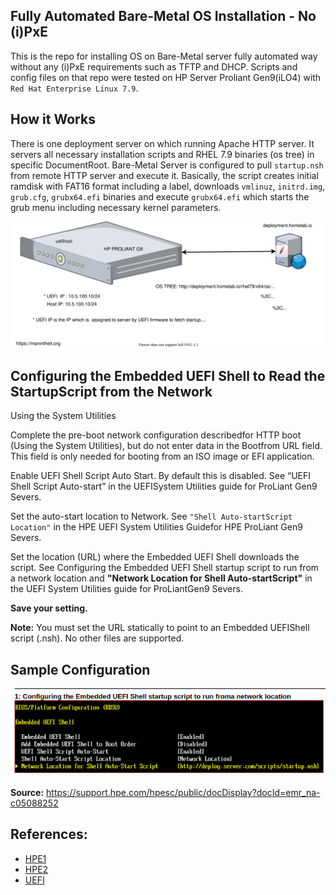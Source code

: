 ## Fully Automated Bare-Metal OS Installation - No (i)PxE

This is the repo for installing OS on Bare-Metal server fully automated way without any (i)PxE requirements such as TFTP and DHCP.
Scripts and config files on that repo were tested on HP Server Proliant Gen9(iLO4) with ```Red Hat Enterprise Linux 7.9```.


## How it Works

There is one deployment server on which running Apache HTTP server. It servers all necessary installation scripts and RHEL 7.9 binaries (os tree) in specific DocumentRoot. Bare-Metal Server is configured to pull ```startup.nsh``` from remote HTTP server and execute it. Basically, the script creates initial ramdisk with FAT16 format including a label, downloads ```vmlinuz```, ```initrd.img```, ```grub.cfg```, ```grubx64.efi``` binaries and execute  ```grubx64.efi``` which starts the grub menu including necessary kernel parameters.


![uefi](./uefishell/img/uefi.svg)


## Configuring the Embedded UEFI Shell to Read the StartupScript from the Network
Using the System Utilities

Complete the pre-boot network configuration describedfor HTTP boot (Using the System Utilities), but do not enter data in the Bootfrom URL field. This field is only needed for booting from an ISO image or EFI application.

Enable UEFI Shell Script Auto Start. By default this is disabled. See “UEFI Shell Script Auto-start” in the UEFISystem Utilities guide for ProLiant Gen9 Severs.

Set the auto-start location to Network. See ```"Shell Auto-startScript Location"``` in the HPE UEFI System Utilities Guidefor HPE ProLiant Gen9 Severs.

Set the location (URL) where the Embedded UEFI Shell downloads the script. See Configuring the Embedded UEFI Shell startup script to run from a network location and **"Network Location for Shell Auto-startScript"** in the UEFI System Utilities guide for ProLiantGen9 Severs.

**Save your setting.**

**Note:** You must set the URL statically to point to an Embedded UEFIShell script (.nsh). No other files are supported.

## Sample Configuration

![uefi](./uefishell/img/uefishell.png)


**Source:** https://support.hpe.com/hpesc/public/docDisplay?docId=emr_na-c05088252







## References: 

- [HPE1](https://support.hpe.com/hpesc/public/docDisplay?docId=a00028432en_us&docLocale=en_US)
- [HPE2](https://support.hpe.com/hpesc/public/docDisplay?docId=emr_na-c05088252)
- [UEFI](https://www.intel.com/content/dam/support/us/en/documents/motherboards/server/sb/efi_instructions.pdf)

